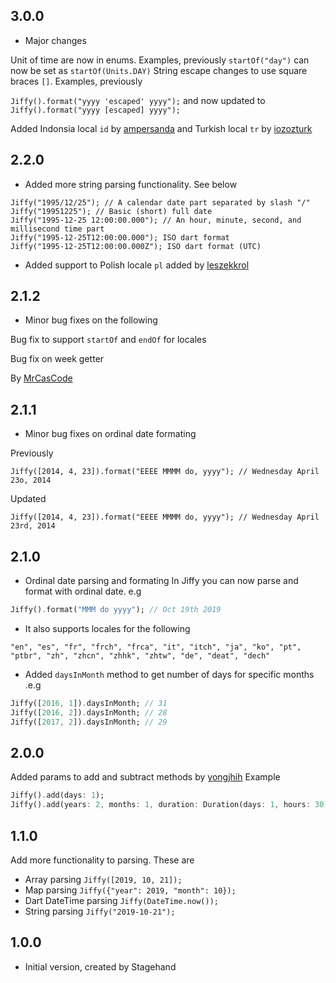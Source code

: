 ## 3.0.0

- Major changes

Unit of time are now in enums. Examples, previously `startOf("day")` can now be set as `startOf(Units.DAY)`
String escape changes to use square braces `[]`. Examples, previously
 
`Jiffy().format("yyyy 'escaped' yyyy");` and now updated to `Jiffy().format("yyyy [escaped] yyyy");`

Added Indonsia local `id` by [ampersanda](https://github.com/ampersanda) and Turkish local `tr` by [iozozturk](https://github.com/iozozturk)


## 2.2.0

- Added more string parsing functionality. See below

```
Jiffy("1995/12/25"); // A calendar date part separated by slash "/"
Jiffy("19951225"); // Basic (short) full date
Jiffy("1995-12-25 12:00:00.000"); // An hour, minute, second, and millisecond time part
Jiffy("1995-12-25T12:00:00.000"); ISO dart format
Jiffy("1995-12-25T12:00:00.000Z"); ISO dart format (UTC)
```

- Added support to Polish locale `pl` added by [leszekkrol](https://github.com/leszekkrol)

## 2.1.2

- Minor bug fixes on the following

Bug fix to support `startOf` and `endOf` for locales

Bug fix on week getter

By [MrCasCode](https://github.com/MrCasCode)

## 2.1.1

- Minor bug fixes on ordinal date formating

Previously

`Jiffy([2014, 4, 23]).format("EEEE MMMM do, yyyy"); // Wednesday April 23o, 2014`

Updated

`Jiffy([2014, 4, 23]).format("EEEE MMMM do, yyyy"); // Wednesday April 23rd, 2014`

## 2.1.0

- Ordinal date parsing and formating
In Jiffy you can now parse and format with ordinal date. e.g
```dart
Jiffy().format("MMM do yyyy"); // Oct 19th 2019
```
- It also supports locales for the following

`"en", "es", "fr", "frch", "frca", "it", "itch", "ja", "ko", "pt", "ptbr", "zh", "zhcn", "zhhk", "zhtw", "de", "deat", "dech"`

- Added `daysInMonth` method to get number of days for specific months .e.g
```dart
Jiffy([2016, 1]).daysInMonth; // 31
Jiffy([2016, 2]).daysInMonth; // 28
Jiffy([2017, 2]).daysInMonth; // 29
```

## 2.0.0

Added params to add and subtract methods by [yongjhih](https://github.com/yongjhih)
Example
```dart
Jiffy().add(days: 1);
Jiffy().add(years: 2, months: 1, duration: Duration(days: 1, hours: 30));
```

## 1.1.0

Add more functionality to parsing. These are
- Array parsing `Jiffy([2019, 10, 21]);`
- Map parsing `Jiffy({"year": 2019, "month": 10});`
- Dart DateTime parsing `Jiffy(DateTime.now());`
- String parsing `Jiffy("2019-10-21");`

## 1.0.0

- Initial version, created by Stagehand
